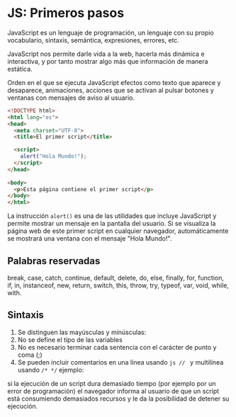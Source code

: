 # JS: Primeros pasos

JavaScript es un lenguaje de programación, un lenguaje con su propio vocabulario, sintaxis, semántica, expresiones, errores, etc.

JavaScript nos permite darle vida a la web, hacerla más dinámica e interactiva, y por tanto mostrar algo más que información de manera estática.

Orden en el que se ejecuta JavaScript
efectos como texto que aparece y desaparece, animaciones, acciones que se activan al pulsar botones y ventanas con mensajes de aviso al usuario.

```html
<!DOCTYPE html>
<html lang="es">
<head>
  <meta charset="UTF-8">
  <title>El primer script</title>

  <script>
    alert("Hola Mundo!");
  </script>
</head>
 
<body>
  <p>Esta página contiene el primer script</p>
</body>
</html>
```

La instrucción ```alert()``` es una de las utilidades que incluye JavaScript y permite mostrar un mensaje en la pantalla del usuario. Si se visualiza la página web de este primer script en cualquier navegador, automáticamente se mostrará una ventana con el mensaje "Hola Mundo!".

## Palabras reservadas

break, case, catch, continue, default, delete, do, else, finally, for, function, if, in, instanceof, new, return, switch, this, throw, try, typeof, var, void, while, with.

## Sintaxis

1. Se distinguen las mayúsculas y minúsculas: 
2. No se define el tipo de las variables
3. No es necesario terminar cada sentencia con el carácter de punto y coma (;)
4. Se pueden incluir comentarios en una línea usando ```js // ``` y multilínea usando ```/* */``` ejemplo:

si la ejecución de un script dura demasiado tiempo (por ejemplo por un error de programación) el navegador informa al usuario de que un script está consumiendo demasiados recursos y le da la posibilidad de detener su ejecución.
